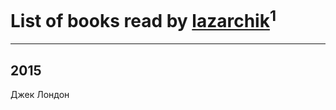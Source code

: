 # List of books read by [lazarchik](http://vk.com/id34754901)<sup>1</sup>
---

## 2015

Джек Лондон



